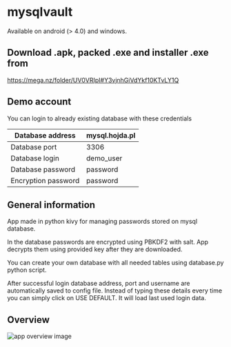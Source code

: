# mysqlvault
Available on android (> 4.0) and windows.

## Download .apk, packed .exe and installer .exe from 
https://mega.nz/folder/UV0VRIpI#Y3vjnhGiVdYkf10KTvLY1Q

## Demo account
You can login to already existing database with these credentials

| Database address    | mysql.hojda.pl |
| ------------------- | -------------- |
| Database port       | 3306           |
| Database login      | demo_user      |
| Database password   | password       |
| Encryption password | password       |

## General information
App made in python kivy for managing passwords stored on mysql database.

In the database passwords are encrypted using PBKDF2 with salt.
App decrypts them using provided key after they are downloaded.

You can create your own database with all needed tables using database.py python script.

After successful login database address, port and username are automatically saved to config file. 
Instead of typing these details every time you can simply click on USE DEFAULT. It will load last used login data.

## Overview
![app overview image](img/overview.png?raw=true "Title")

